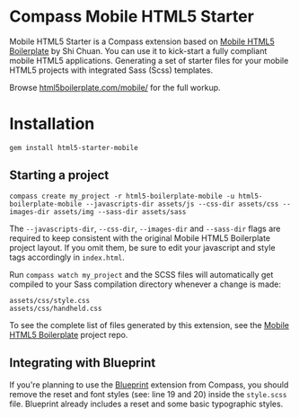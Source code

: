 Compass Mobile HTML5 Starter
============================

Mobile HTML5 Starter is a Compass extension based on [Mobile HTML5 Boilerplate](https://github.com/shichuan/mobile-html5-boilerplate) by Shi Chuan.
You can use it to kick-start a fully compliant mobile HTML5 applications. Generating a set of starter files for your mobile HTML5 projects with integrated Sass (Scss) templates.

Browse [html5boilerplate.com/mobile/](http://html5boilerplate.com/mobile/) for the full workup.


Installation
============

    gem install html5-starter-mobile


Starting a project
------------------

    compass create my_project -r html5-boilerplate-mobile -u html5-boilerplate-mobile --javascripts-dir assets/js --css-dir assets/css --images-dir assets/img --sass-dir assets/sass

The `--javascripts-dir`, `--css-dir`, `--images-dir` and `--sass-dir` flags are required to keep consistent with the original Mobile HTML5 Boilerplate project layout. If you omit them, be sure to edit your javascript and style tags accordingly in `index.html`.

Run `compass watch my_project` and the SCSS files will automatically get compiled to your Sass compilation directory whenever a change is made:

    assets/css/style.css
    assets/css/handheld.css

To see the complete list of files generated by this extension, see the [Mobile HTML5 Boilerplate](https://github.com/shichuan/mobile-html5-boilerplate) project repo.


Integrating with Blueprint
--------------------------

If you're planning to use the [Blueprint](http://compass-style.org/docs/reference/blueprint/) extension from Compass, you should remove the reset and font styles (see: line 19 and 20) inside the `style.scss` file. Blueprint already includes a reset and some basic typographic styles.
